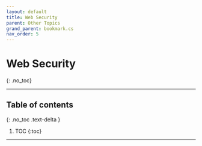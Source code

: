 ```yaml
---
layout: default
title: Web Security
parent: Other Topics
grand_parent: bookmark.cs
nav_order: 5
---
```


# Web Security
{: .no_toc}

---

## Table of contents
{: .no_toc .text-delta }

1. TOC
{:toc}

---
